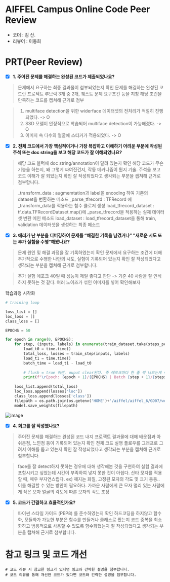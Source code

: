 # AIFFEL Campus Online Code Peer Review

- 코더 : 김 산.
- 리뷰어 : 이동희


# PRT(Peer Review)
- [x]  **1. 주어진 문제를 해결하는 완성된 코드가 제출되었나요?**

> 문제에서 요구하는 최종 결과물이 첨부되었는지 확인
> 문제를 해결하는 완성된 코드란 프로젝트 루브릭 3개 중 2개, 
> 퀘스트 문제 요구조건 등을 지칭
> 해당 조건을 만족하는 코드를 캡쳐해 근거로 첨부

> 1. multiface detection을 위한 widerface 데이터셋의 전처리가 적절히 진행되었다. -> O
> 2. SSD 모델이 안정적으로 학습되어 multiface detection이 가능해졌다. -> O
> 3. 이미지 속 다수의 얼굴에 스티커가 적용되었다. -> O
    
- [x]  **2. 전체 코드에서 가장 핵심적이거나 가장 복잡하고 이해하기 어려운 부분에 작성된 
주석 또는 doc string을 보고 해당 코드가 잘 이해되었나요?**

> 해당 코드 블럭에 doc string/annotation이 달려 있는지 확인
> 해당 코드가 무슨 기능을 하는지, 왜 그렇게 짜여진건지, 작동 메커니즘이 뭔지 기술.
> 주석을 보고 코드 이해가 잘 되었는지 확인
> 잘 작성되었다고 생각되는 부분을 캡쳐해 근거로 첨부합니다.

> _transform_data : augmemtation과 label을 encoding 하여 기존의 dataset을 변환하는 메소드
> _parse_tfrecord : TFRecord 에 _transform_data를 적용하는 함수 클로저 생성
> load_tfrecord_dataset : tf.data.TFRecordDataset.map()에 _parse_tfrecord을 적용하는 실제 데이터셋 변환 메인 메소드
> load_dataset : load_tfrecord_dataset을 통해 train, validation 데이터셋을 생성하는 최종 메소드
        
- [x]  **3. 에러가 난 부분을 디버깅하여 문제를 “해결한 기록을 남겼거나” 
”새로운 시도 또는 추가 실험을 수행”해봤나요?**

> 문제 원인 및 해결 과정을 잘 기록하였는지 확인
> 문제에서 요구하는 조건에 더해 추가적으로 수행한 나만의 시도, 
> 실험이 기록되어 있는지 확인
> 잘 작성되었다고 생각되는 부분을 캡쳐해 근거로 첨부합니다.

> 추가 실험
> 에포크 40일 때 성능이 제일 좋다고 판단 -> 기준 40
> 사람을 잘 인식하지 못하는 것 같다. 여러 노이즈가 섞인 이미지를 넣어 확인해보자

학습과정 시각화
```python
# training loop

loss_list = []
loc_loss = []
class_loss = []

EPOCHS = 50

for epoch in range(0, EPOCHS):
    for step, (inputs, labels) in enumerate(train_dataset.take(steps_per_epoch)):
        load_t0 = time.time()
        total_loss, losses = train_step(inputs, labels)
        load_t1 = time.time()
        batch_time = load_t1 - load_t0
        
        # flush = true 이면, ouput clear된다. 즉 에포크마다 한 줄 씩 나오는게 아니라 계속 초기화 되면서 출력
        print(f"\rEpoch: {epoch + 1}/{EPOCHS} | Batch {step + 1}/{steps_per_epoch} | Loss: {total_loss:.6f} | loc loss:{losses['loc']:.6f} | class loss:{losses['class']:.6f} ",end = '',flush=True)
        
    loss_list.append(total_loss)
    loc_loss.append(losses['loc'])
    class_loss.append(losses['class'])
    filepath = os.path.join(os.getenv('HOME')+'/aiffel/aiffel_6/GD07/weights', f'weights_epoch_{(epoch + 1):03d}.h5')
    model.save_weights(filepath)
```

![image](https://github.com/3n952/aiffel_6/assets/29495950/c9cf02b1-7269-4697-b4c7-2888da436cc0)


- [x]  **4. 회고를 잘 작성했나요?**

> 주어진 문제를 해결하는 완성된 코드 내지 프로젝트 결과물에 대해
> 배운점과 아쉬운점, 느낀점 등이 기록되어 있는지 확인
> 전체 코드 실행 플로우를 그래프로 그려서 이해를 돕고 있는지 확인
> 잘 작성되었다고 생각되는 부분을 캡쳐해 근거로 첨부합니다.

> face를 잘 detect하지 못하는 경우에 대해 생각해본 것을 구현하여 실험 결과에 포함시키고 싶었는데
시간이 부족하여 넣지 못한 것이 아쉽다.
> 산타 모자를 적용할 때, 매우 부자연스럽다. ex) 깨지는 화질, 고정된 모자의 각도 및 크기 등등..
이를 해결할 수 있는 방안이 필요하다.
> 가까운 사람에게 큰 모자 멀리 있는 사람에게 작은 모자
> 얼굴의 각도에 따른 모자의 각도 조정

        
- [x]  **5. 코드가 간결하고 효율적인가요?**

> 파이썬 스타일 가이드 (PEP8) 를 준수하였는지 확인
> 하드코딩을 하지않고 함수화, 모듈화가 가능한 부분은 함수를 만들거나 클래스로 짰는지
> 코드 중복을 최소화하고 범용적으로 사용할 수 있도록 함수화했는지
> 잘 작성되었다고 생각되는 부분을 캡쳐해 근거로 첨부합니다.


# 참고 링크 및 코드 개선
```
# 코드 리뷰 시 참고한 링크가 있다면 링크와 간략한 설명을 첨부합니다.
# 코드 리뷰를 통해 개선한 코드가 있다면 코드와 간략한 설명을 첨부합니다.
```
